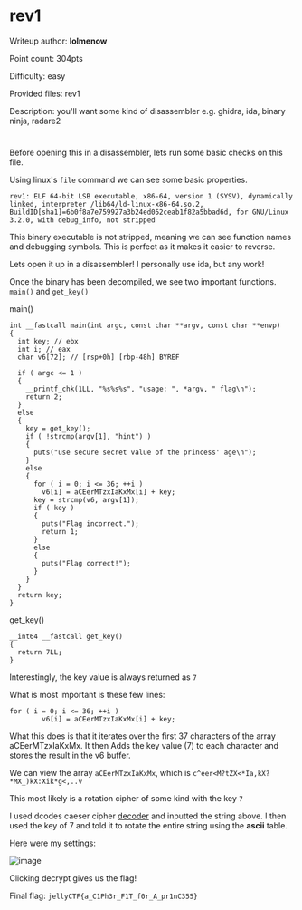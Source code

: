 # rev1
Writeup author: **lolmenow**

Point count: 304pts

Difficulty: easy

Provided files: rev1

Description: you'll want some kind of disassembler e.g. ghidra, ida, binary ninja, radare2
# 

Before opening this in a disassembler, lets run some basic checks on this file.

Using linux's `file` command we can see some basic properties. 

```
rev1: ELF 64-bit LSB executable, x86-64, version 1 (SYSV), dynamically linked, interpreter /lib64/ld-linux-x86-64.so.2, BuildID[sha1]=6b0f8a7e759927a3b24ed052ceab1f82a5bbad6d, for GNU/Linux 3.2.0, with debug_info, not stripped
```

This binary executable is not stripped, meaning we can see function names and debugging symbols. This is perfect as it makes it easier to reverse.

Lets open it up in a disassembler! I personally use ida, but any work!

Once the binary has been decompiled, we see two important functions. `main()` and `get_key()`

main()

```
int __fastcall main(int argc, const char **argv, const char **envp)
{
  int key; // ebx
  int i; // eax
  char v6[72]; // [rsp+0h] [rbp-48h] BYREF

  if ( argc <= 1 )
  {
    __printf_chk(1LL, "%s%s%s", "usage: ", *argv, " flag\n");
    return 2;
  }
  else
  {
    key = get_key();
    if ( !strcmp(argv[1], "hint") )
    {
      puts("use secure secret value of the princess' age\n");
    }
    else
    {
      for ( i = 0; i <= 36; ++i )
        v6[i] = aCEerMTzxIaKxMx[i] + key;
      key = strcmp(v6, argv[1]);
      if ( key )
      {
        puts("Flag incorrect.");
        return 1;
      }
      else
      {
        puts("Flag correct!");
      }
    }
  }
  return key;
}
```

get_key()

```
__int64 __fastcall get_key()
{
  return 7LL;
}
```

Interestingly, the key value is always returned as `7`

What is most important is these few lines:

```
for ( i = 0; i <= 36; ++i )
        v6[i] = aCEerMTzxIaKxMx[i] + key;
```

What this does is that it iterates over the first 37 characters of the array aCEerMTzxIaKxMx. It then Adds the key value (7) to each character and stores the result in the v6 buffer.

We can view the array `aCEerMTzxIaKxMx`, which is `c^eer<M?tZX<*Ia,kX?*MX_)kX:Xik*g<,..v`

This most likely is a rotation cipher of some kind with the key `7`

I used dcodes caeser cipher [decoder](https://www.dcode.fr/caesar-cipher) and inputted the string above. I then used the key of 7 and told it to rotate the entire string using the **ascii** table.

Here were my settings:

![image](https://github.com/sa1181405/pbchocolate-private-writeups/assets/170969470/1bf47e49-d23f-45e7-96e5-a20d86f7c09f)

Clicking decrypt gives us the flag!

Final flag: `jellyCTF{a_C1Ph3r_F1T_f0r_A_pr1nC355}`



